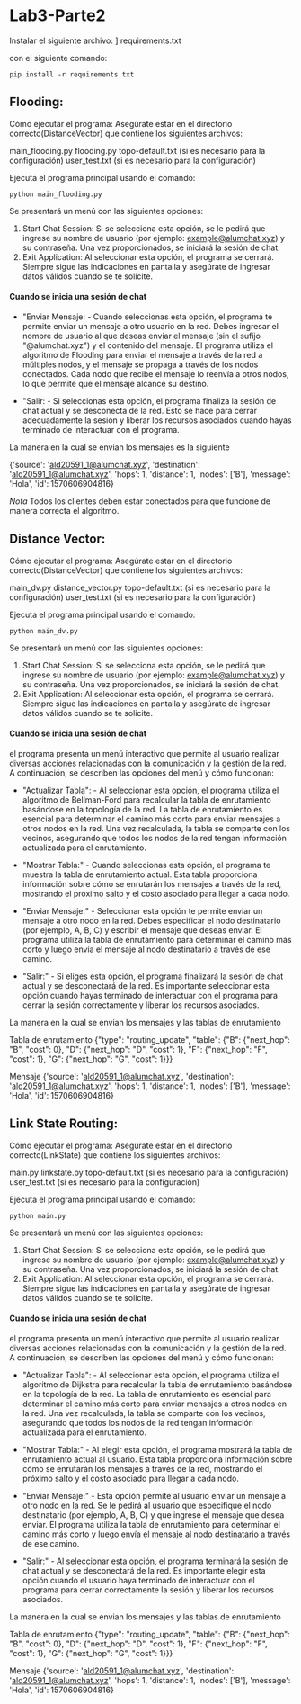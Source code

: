 # Lab3-Parte2

Instalar el siguiente archivo: ]
requirements.txt

con el siguiente comando:
```
pip install -r requirements.txt
```
## Flooding:

Cómo ejecutar el programa:
Asegúrate estar en el directorio correcto(DistanceVector) que contiene los siguientes archivos:

main_flooding.py
flooding.py
topo-default.txt (si es necesario para la configuración)
user_test.txt (si es necesario para la configuración)


Ejecuta el programa principal usando el comando:

```
python main_flooding.py
```
Se presentará un menú con las siguientes opciones:

1. Start Chat Session: Si se selecciona esta opción, se le pedirá que ingrese su nombre de usuario (por ejemplo: example@alumchat.xyz) y su contraseña. Una vez proporcionados, se iniciará la sesión de chat.
2. Exit Application: Al seleccionar esta opción, el programa se cerrará.
Siempre sigue las indicaciones en pantalla y asegúrate de ingresar datos válidos cuando se te solicite.


#### Cuando se inicia una sesión de chat

* "Enviar Mensaje: -
Cuando seleccionas esta opción, el programa te permite enviar un mensaje a otro usuario en la red. Debes ingresar el nombre de usuario al que deseas enviar el mensaje (sin el sufijo "@alumchat.xyz") y el contenido del mensaje. El programa utiliza el algoritmo de Flooding para enviar el mensaje a través de la red a múltiples nodos, y el mensaje se propaga a través de los nodos conectados. Cada nodo que recibe el mensaje lo reenvía a otros nodos, lo que permite que el mensaje alcance su destino.

* "Salir: -
Si seleccionas esta opción, el programa finaliza la sesión de chat actual y se desconecta de la red. Esto se hace para cerrar adecuadamente la sesión y liberar los recursos asociados cuando hayas terminado de interactuar con el programa.

La manera en la cual se envian los mensajes es la siguiente

{'source': 'ald20591_1@alumchat.xyz', 'destination': 'ald20591_1@alumchat.xyz', 'hops': 1, 'distance': 1, 'nodes': ['B'], 'message': 'Hola', 'id': 1570606904816}

*Nota* Todos los clientes deben estar conectados para que funcione de manera correcta el algoritmo.


## Distance Vector:

Cómo ejecutar el programa:
Asegúrate estar en el directorio correcto(DistanceVector) que contiene los siguientes archivos:

main_dv.py
distance_vector.py
topo-default.txt (si es necesario para la configuración)
user_test.txt (si es necesario para la configuración)


Ejecuta el programa principal usando el comando:

```
python main_dv.py
```
Se presentará un menú con las siguientes opciones:

1. Start Chat Session: Si se selecciona esta opción, se le pedirá que ingrese su nombre de usuario (por ejemplo: example@alumchat.xyz) y su contraseña. Una vez proporcionados, se iniciará la sesión de chat.
2. Exit Application: Al seleccionar esta opción, el programa se cerrará.
Siempre sigue las indicaciones en pantalla y asegúrate de ingresar datos válidos cuando se te solicite.


#### Cuando se inicia una sesión de chat

el programa presenta un menú interactivo que permite al usuario realizar diversas acciones relacionadas con la comunicación y la gestión de la red. A continuación, se describen las opciones del menú y cómo funcionan:

* "Actualizar Tabla": -
Al seleccionar esta opción, el programa utiliza el algoritmo de Bellman-Ford para recalcular la tabla de enrutamiento basándose en la topología de la red. La tabla de enrutamiento es esencial para determinar el camino más corto para enviar mensajes a otros nodos en la red. Una vez recalculada, la tabla se comparte con los vecinos, asegurando que todos los nodos de la red tengan información actualizada para el enrutamiento.

* "Mostrar Tabla:" - 
Cuando seleccionas esta opción, el programa te muestra la tabla de enrutamiento actual. Esta tabla proporciona información sobre cómo se enrutarán los mensajes a través de la red, mostrando el próximo salto y el costo asociado para llegar a cada nodo.

* "Enviar Mensaje:" - 
Seleccionar esta opción te permite enviar un mensaje a otro nodo en la red. Debes especificar el nodo destinatario (por ejemplo, A, B, C) y escribir el mensaje que deseas enviar. El programa utiliza la tabla de enrutamiento para determinar el camino más corto y luego envía el mensaje al nodo destinatario a través de ese camino.

* "Salir:" - 
Si eliges esta opción, el programa finalizará la sesión de chat actual y se desconectará de la red. Es importante seleccionar esta opción cuando hayas terminado de interactuar con el programa para cerrar la sesión correctamente y liberar los recursos asociados.

La manera en la cual se envian los mensajes y las tablas de enrutamiento

Tabla de enrutamiento
{"type": "routing_update", "table": {"B": {"next_hop": "B", "cost": 0}, "D": {"next_hop": "D", "cost": 1}, "F": {"next_hop": "F", "cost": 1}, "G": {"next_hop": "G", "cost": 1}}}

Mensaje
{'source': 'ald20591_1@alumchat.xyz', 'destination': 'ald20591_1@alumchat.xyz', 'hops': 1, 'distance': 1, 'nodes': ['B'], 'message': 'Hola', 'id': 1570606904816}

## Link State Routing:

Cómo ejecutar el programa:
Asegúrate estar en el directorio correcto(LinkState) que contiene los siguientes archivos:

main.py
linkstate.py
topo-default.txt (si es necesario para la configuración)
user_test.txt (si es necesario para la configuración)


Ejecuta el programa principal usando el comando:

```
python main.py
```
Se presentará un menú con las siguientes opciones:

1. Start Chat Session: Si se selecciona esta opción, se le pedirá que ingrese su nombre de usuario (por ejemplo: example@alumchat.xyz) y su contraseña. Una vez proporcionados, se iniciará la sesión de chat.
2. Exit Application: Al seleccionar esta opción, el programa se cerrará.
Siempre sigue las indicaciones en pantalla y asegúrate de ingresar datos válidos cuando se te solicite.

#### Cuando se inicia una sesión de chat

el programa presenta un menú interactivo que permite al usuario realizar diversas acciones relacionadas con la comunicación y la gestión de la red. A continuación, se describen las opciones del menú y cómo funcionan:

* "Actualizar Tabla": -
Al seleccionar esta opción, el programa utiliza el algoritmo de Dijkstra para recalcular la tabla de enrutamiento basándose en la topología de la red.
La tabla de enrutamiento es esencial para determinar el camino más corto para enviar mensajes a otros nodos en la red.
Una vez recalculada, la tabla se comparte con los vecinos, asegurando que todos los nodos de la red tengan información actualizada para el enrutamiento.

* "Mostrar Tabla:" - 
Al elegir esta opción, el programa mostrará la tabla de enrutamiento actual al usuario.
Esta tabla proporciona información sobre cómo se enrutarán los mensajes a través de la red, mostrando el próximo salto y el costo asociado para llegar a cada nodo.

* "Enviar Mensaje:" - 
Esta opción permite al usuario enviar un mensaje a otro nodo en la red.
Se le pedirá al usuario que especifique el nodo destinatario (por ejemplo, A, B, C) y que ingrese el mensaje que desea enviar.
El programa utiliza la tabla de enrutamiento para determinar el camino más corto y luego envía el mensaje al nodo destinatario a través de ese camino.

* "Salir:" - 
Al seleccionar esta opción, el programa terminará la sesión de chat actual y se desconectará de la red.
Es importante elegir esta opción cuando el usuario haya terminado de interactuar con el programa para cerrar correctamente la sesión y liberar los recursos asociados.

La manera en la cual se envian los mensajes y las tablas de enrutamiento

Tabla de enrutamiento
{"type": "routing_update", "table": {"B": {"next_hop": "B", "cost": 0}, "D": {"next_hop": "D", "cost": 1}, "F": {"next_hop": "F", "cost": 1}, "G": {"next_hop": "G", "cost": 1}}}

Mensaje
{'source': 'ald20591_1@alumchat.xyz', 'destination': 'ald20591_1@alumchat.xyz', 'hops': 1, 'distance': 1, 'nodes': ['B'], 'message': 'Hola', 'id': 1570606904816}
